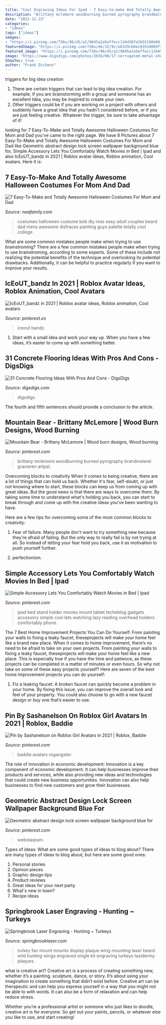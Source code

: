 ```yaml
---
title: "Cool Engraving Ideas For Ipad - 7 Easy-to-make And Totally Awesome Halloween Costumes For Mom And Dad"
description: "Brittany mclemore woodburning burned pyrography brandmalerei gravieren artpal"
date: "2022-11-23"
categories:
- "ideas"
tags: ["ideas"]
images:
- "https://i.pinimg.com/736x/96/45/a2/9645a2a5effecc134456fe2b55190d48.jpg"
featuredImage: "https://i.pinimg.com/736x/e6/32/9c/e6329cbbec8353d069f3a766608a7e89.jpg"
featured_image: "https://i.pinimg.com/736x/96/45/a2/9645a2a5effecc134456fe2b55190d48.jpg"
image: "https://www.digsdigs.com/photos/2016/08/17-corrugated-metal-sheets-and-concrete-floors-for-a-rough-industrial-bathroom.jpg"
ShowToc: true
author: "Frank Dickens"
---
```



triggers for big idea creation
1. There are certain triggers that can lead to big idea creation. For example, if you are brainstorming with a group and someone has an excellent Idea, you may be inspired to create your own. 
2. Other triggers could be if you are working on a project with others and suddenly have a great idea that you hadn't considered before, or if you are just feeling creative. Whatever the trigger, be sure to take advantage of it!

	

		
looking for 7 Easy-To-Make and Totally Awesome Halloween Costumes For Mom and Dad you've came to the right page. We have 8 Pictures about 7 Easy-To-Make and Totally Awesome Halloween Costumes For Mom and Dad like Geometric abstract design lock screen wallpaper background blue for, Simple Accessory Lets You Comfortably Watch Movies in Bed | Ipad and also IcEoUT_bandz in 2021 | Roblox avatar ideas, Roblox animation, Cool avatars. Here it is:
		
    
## 7 Easy-To-Make And Totally Awesome Halloween Costumes For Mom And Dad

<img loading=lazy src="http://neafamily.com/downloads/1097/download/Bob.jpg?cb=a2a79285acebc968aab20d1a6ca9cb69" onerror="this.onerror=null;this.src='https://tse1.mm.bing.net/th?id=OIP.VHTA-oRxCufk_SP_anfpcwHaJ4&amp;pid=15.1';" alt="7 Easy-To-Make and Totally Awesome Halloween Costumes For Mom and Dad">

_Source: neafamily.com_

>costumes halloween costume bob diy ross easy adult couples beard dad mens awesome disfraces painting guys palette totally cool college. 

	

What are some common mistakes people make when trying to use brainstroming?
There are a few common mistakes people make when trying to use brainstroming, according to some experts. Some of these include not realizing the potential benefits of the technique and overlooking its potential drawbacks. Additionally, it can be helpful to practice regularly if you want to improve your results.

    
## IcEoUT_bandz In 2021 | Roblox Avatar Ideas, Roblox Animation, Cool Avatars

<img loading=lazy src="https://i.pinimg.com/736x/09/f8/0c/09f80c6c1ed22427ec15c750dcee5017.jpg" onerror="this.onerror=null;this.src='https://tse1.mm.bing.net/th?id=OIP.XgfTfUNiQNoN06J56W4F5QAAAA&amp;pid=15.1';" alt="IcEoUT_bandz in 2021 | Roblox avatar ideas, Roblox animation, Cool avatars">

_Source: pinterest.es_

>iceout bandz. 

	

1. Start with a small idea and work your way up. When you have a few ideas, it’s easier to come up with something better.

    
## 31 Concrete Flooring Ideas With Pros And Cons - DigsDigs

<img loading=lazy src="https://www.digsdigs.com/photos/2016/08/17-corrugated-metal-sheets-and-concrete-floors-for-a-rough-industrial-bathroom.jpg" onerror="this.onerror=null;this.src='https://tse4.mm.bing.net/th?id=OIP.rDRYQwSoQFN7261pxxuf2wAAAA&amp;pid=15.1';" alt="31 Concrete Flooring Ideas With Pros And Cons - DigsDigs">

_Source: digsdigs.com_

>digsdigs. 

	

The fourth and fifth sentences should provide a conclusion to the article.

    
## Mountain Bear - Brittany McLemore | Wood Burn Designs, Wood Burning

<img loading=lazy src="https://i.pinimg.com/736x/4c/c5/a4/4cc5a4c1051ce8ce44810dd445cdc4ea.jpg" onerror="this.onerror=null;this.src='https://tse3.mm.bing.net/th?id=OIP.sB7wb7DWygn_gFsqPoe_dQHaFe&amp;pid=15.1';" alt="Mountain Bear - Brittany McLemore | Wood burn designs, Wood burning">

_Source: pinterest.com_

>brittany mclemore woodburning burned pyrography brandmalerei gravieren artpal. 

	

Overcoming blocks to creativity
When it comes to being creative, there are a lot of things that can hold us back. Whether it's fear, self-doubt, or just not knowing where to start, these blocks can keep us from coming up with great ideas.
But the good news is that there are ways to overcome them. By taking some time to understand what's holding you back, you can start to break through and come up with the creative ideas you've been wanting to have.

Here are a few tips for overcoming some of the most common blocks to creativity:

1. Fear of failure. Many people don't want to try something new because they're afraid of failing. But the only way to really fail is by not trying at all. So instead of letting your fear hold you back, use it as motivation to push yourself further.

2. perfectionism.

    
## Simple Accessory Lets You Comfortably Watch Movies In Bed | Ipad

<img loading=lazy src="https://i.pinimg.com/originals/79/a4/ea/79a4ea2ab41fd90d4b84d29c6d43448a.jpg" onerror="this.onerror=null;this.src='https://tse2.mm.bing.net/th?id=OIP.KpGJGAxu_NcABe3hbJFvzQAAAA&amp;pid=15.1';" alt="Simple Accessory Lets You Comfortably Watch Movies in Bed | Ipad">

_Source: pinterest.com_

>ipad bed stand holder movies mount tablet techeblog gadgets accessory simple cool lets watching lazy reading overhead holders comfortably phone. 

	

The 7 Best Home Improvement Projects You Can Do Yourself: From painting your walls to fixing a leaky faucet, theseprojects will make your home feel like a brand new place.
When it comes to home improvement, there’s no need to be afraid to take on your own projects. From painting your walls to fixing a leaky faucet, theseprojects will make your home feel like a new place. This is especially true if you have the time and patience, as these projects can be completed in a matter of minutes or even hours. So why not take on some of these easy projects yourself? Here are seven of the best home improvement projects you can do yourself: 
1. Fix a leaking faucet: A broken faucet can quickly become a problem in your home. By fixing this issue, you can improve the overall look and feel of your property. You could also choose to go with a new faucet design or buy one that’s easier to use.


    
## Pin By Sashanelson On Roblox Girl Avatars In 2021 | Roblox, Baddie

<img loading=lazy src="https://i.pinimg.com/736x/e6/32/9c/e6329cbbec8353d069f3a766608a7e89.jpg" onerror="this.onerror=null;this.src='https://tse3.mm.bing.net/th?id=OIP.OsLQFhGTW_OiWgJ-cttyCwHaNL&amp;pid=15.1';" alt="Pin by Sashanelson on Roblox Girl Avatars in 2021 | Roblox, Baddie">

_Source: pinterest.com_

>baddie avatars rogangster. 

	

The role of innovation in economic development:
Innovation is a key component of economic development. It can help businesses improve their products and services, while also providing new ideas and technologies that could create new business opportunities. Innovation can also help businesses to find new customers and grow their businesses.

    
## Geometric Abstract Design Lock Screen Wallpaper Background Blue For

<img loading=lazy src="https://i.pinimg.com/736x/96/45/a2/9645a2a5effecc134456fe2b55190d48.jpg" onerror="this.onerror=null;this.src='https://tse4.mm.bing.net/th?id=OIP.ntEThSHcpFxRcEihR0c2yQHaNL&amp;pid=15.1';" alt="Geometric abstract design lock screen wallpaper background blue for">

_Source: pinterest.com_

>webstaqram. 

	

Types of ideas: What are some good types of ideas to blog about?
There are many types of ideas to blog about, but here are some good ones:
1. Personal stories 
2. Opinion pieces 
3. Graphic design tips 
4. Product reviews 
5. Great ideas for your next party 
6. What's new in town? 
7. Recipe ideas 

    
## Springbrook Laser Engraving - Hunting ~ Turkeys

<img loading=lazy src="http://springbrooklaser.com/yahoo_site_admin/assets/images/0001.196122131_std.jpg" onerror="this.onerror=null;this.src='https://tse2.mm.bing.net/th?id=OIP.cPAPdaLc9Q_BHQXc46EY5AHaKO&amp;pid=15.1';" alt="Springbrook Laser Engraving - Hunting ~ Turkeys">

_Source: springbrooklaser.com_

>turkey fan mount mounts display plaque wing mounting laser beard wild hunting wings engraved single kit engraving turkeys taxidermy plaques. 

	

what is creative art?
Creative art is a process of creating something new, whether it’s a painting, sculpture, dance, or story. It’s about using your imagination to create something that didn’t exist before. 
Creative art can be therapeutic and can help you express yourself in a way that you might not be able to with words. It can also be a form of relaxation and can help reduce stress. 

Whether you’re a professional artist or someone who just likes to doodle, creative art is for everyone. So get out your paints, pencils, or whatever else you like to use, and start creating!

